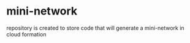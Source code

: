 # mini-network
repository is created to store code that will generate a mini-network in cloud formation
